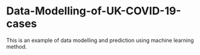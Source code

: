 # Data-Modelling-of-UK-COVID-19-cases
This is an example of data modelling and prediction using machine learning method.
